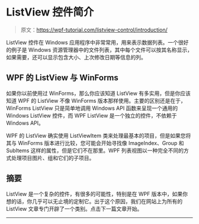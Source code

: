 # ListView 控件简介

> 原文：<https://wpf-tutorial.com/listview-control/introduction/>

ListView 控件在 Windows 应用程序中非常常用，用来表示数据列表。一个很好的例子是 Windows 资源管理器中的文件列表，其中每个文件可以按其名称显示，如果需要，还可以显示包含大小、上次修改日期等信息的列。

## WPF 的 ListView 与 WinForms

如果你以前使用过 WinForms，那么你应该知道 ListView 有多实用，但是你应该知道 WPF 的 ListView 不像 WinForms 版本那样使用。主要的区别还是在于，WinForms ListView 只是简单地调用 Windows API 函数来呈现一个通用的 Windows ListView 控件，而 WPF ListView 是一个独立的控件，不依赖于 Windows API。

WPF 的 ListView 确实使用 ListViewItem 类来处理最基本的项目，但是如果您将其与 WinForms 版本进行比较，您可能会开始寻找像 ImageIndex、Group 和 SubItems 这样的属性，但是它们不在那里。WPF 列表视图以一种完全不同的方式处理项目图片、组和它们的子项目。

## 摘要

ListView 是一个复杂的控件，有很多的可能性，特别是在 WPF 版本中，如果你想的话，你几乎可以无止境的定制它。出于这个原因，我们在网站上为所有的 ListView 文章专门开辟了一个类别。点击下一篇文章开始。

* * *